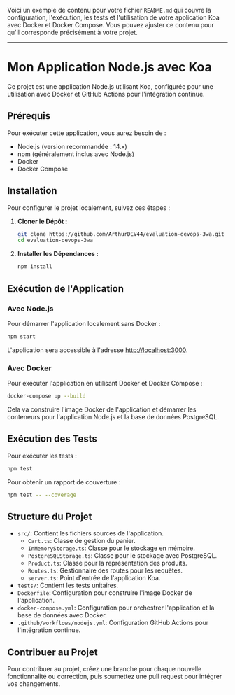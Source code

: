 Voici un exemple de contenu pour votre fichier `README.md` qui couvre la configuration, l'exécution, les tests et l'utilisation de votre application Koa avec Docker et Docker Compose. Vous pouvez ajuster ce contenu pour qu'il corresponde précisément à votre projet.

---

# Mon Application Node.js avec Koa

Ce projet est une application Node.js utilisant Koa, configurée pour une utilisation avec Docker et GitHub Actions pour l'intégration continue.

## Prérequis

Pour exécuter cette application, vous aurez besoin de :

- Node.js (version recommandée : 14.x)
- npm (généralement inclus avec Node.js)
- Docker
- Docker Compose

## Installation

Pour configurer le projet localement, suivez ces étapes :

1. **Cloner le Dépôt :**
   ```sh
   git clone https://github.com/ArthurDEV44/evaluation-devops-3wa.git
   cd evaluation-devops-3wa
   ```

2. **Installer les Dépendances :**
   ```sh
   npm install
   ```

## Exécution de l'Application

### Avec Node.js

Pour démarrer l'application localement sans Docker :

```sh
npm start
```

L'application sera accessible à l'adresse [http://localhost:3000](http://localhost:3000).

### Avec Docker

Pour exécuter l'application en utilisant Docker et Docker Compose :

```sh
docker-compose up --build
```

Cela va construire l'image Docker de l'application et démarrer les conteneurs pour l'application Node.js et la base de données PostgreSQL.

## Exécution des Tests

Pour exécuter les tests :

```sh
npm test
```

Pour obtenir un rapport de couverture :

```sh
npm test -- --coverage
```

## Structure du Projet

- `src/`: Contient les fichiers sources de l'application.
  - `Cart.ts`: Classe de gestion du panier.
  - `InMemoryStorage.ts`: Classe pour le stockage en mémoire.
  - `PostgreSQLStorage.ts`: Classe pour le stockage avec PostgreSQL.
  - `Product.ts`: Classe pour la représentation des produits.
  - `Routes.ts`: Gestionnaire des routes pour les requêtes.
  - `server.ts`: Point d'entrée de l'application Koa.
- `tests/`: Contient les tests unitaires.
- `Dockerfile`: Configuration pour construire l'image Docker de l'application.
- `docker-compose.yml`: Configuration pour orchestrer l'application et la base de données avec Docker.
- `.github/workflows/nodejs.yml`: Configuration GitHub Actions pour l'intégration continue.

## Contribuer au Projet

Pour contribuer au projet, créez une branche pour chaque nouvelle fonctionnalité ou correction, puis soumettez une pull request pour intégrer vos changements.

